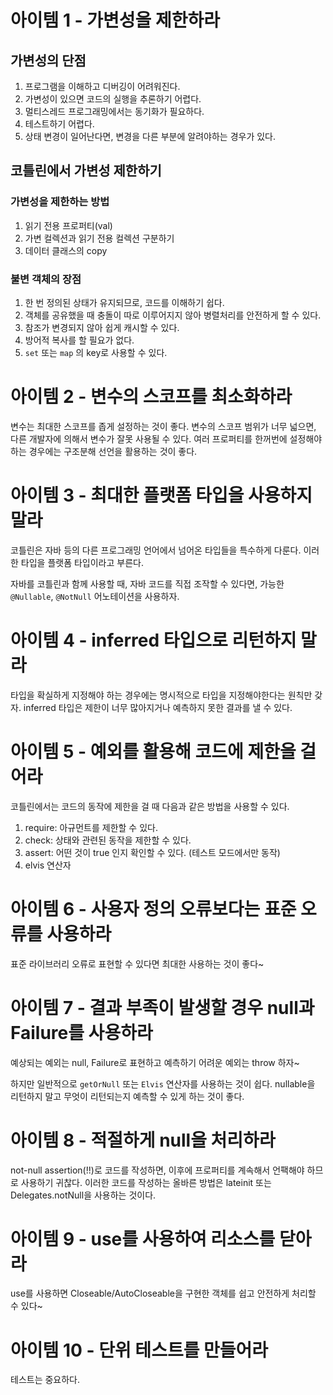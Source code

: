 # 아이템 1 - 가변성을 제한하라

## 가변성의 단점

1. 프로그램을 이해하고 디버깅이 어려워진다.
2. 가변성이 있으면 코드의 실행을 추론하기 어렵다.
3. 멀티스레드 프로그래밍에서는 동기화가 필요하다.
4. 테스트하기 어렵다.
5. 상태 변경이 일어난다면, 변경을 다른 부분에 알려야하는 경우가 있다.

## 코틀린에서 가변성 제한하기

### 가변성을 제한하는 방법

1. 읽기 전용 프로퍼티(val)
2. 가변 컬렉션과 읽기 전용 컬렉션 구분하기
3. 데이터 클래스의 copy

### 불변 객체의 장점

1. 한 번 정의된 상태가 유지되므로, 코드를 이해하기 쉽다.
2. 객체를 공유했을 때 충돌이 따로 이루어지지 않아 병렬처리를 안전하게 할 수 있다.
3. 참조가 변경되지 않아 쉽게 캐시할 수 있다.
4. 방어적 복사를 할 필요가 없다.
5. `set` 또는 `map` 의 key로 사용할 수 있다.

# 아이템 2 - 변수의 스코프를 최소화하라

변수는 최대한 스코프를 좁게 설정하는 것이 좋다. 변수의 스코프 범위가 너무 넓으면, 다른 개발자에 의해서 변수가 잘못 사용될 수 있다. 
여러 프로퍼티를 한꺼번에 설정해야 하는 경우에는 구조분해 선언을 활용하는 것이 좋다.

# 아이템 3 - 최대한 플랫폼 타입을 사용하지 말라

코틀린은 자바 등의 다른 프로그래밍 언어에서 넘어온 타입들을 특수하게 다룬다. 이러한 타입을 플랫폼 타입이라고 부른다.

자바를 코틀린과 함께 사용할 때, 자바 코드를 직접 조작할 수 있다면, 가능한 `@Nullable`, `@NotNull` 어노테이션을 사용하자.

# 아이템 4 - inferred 타입으로 리턴하지 말라

타입을 확실하게 지정해야 하는 경우에는 명시적으로 타입을 지정해야한다는 원칙만 갖자. inferred 타입은 제한이 너무 많아지거나 예측하지 못한 결과를 낼 수 있다.

# 아이템 5 - 예외를 활용해 코드에 제한을 걸어라

코틀린에서는 코드의 동작에 제한을 걸 때 다음과 같은 방법을 사용할 수 있다.

1. require: 아규먼트를 제한할 수 있다.
2. check: 상태와 관련된 동작을 제한할 수 있다.
3. assert: 어떤 것이 true 인지 확인할 수 있다. (테스트 모드에서만 동작)
4. elvis 연산자

# 아이템 6 - 사용자 정의 오류보다는 표준 오류를 사용하라

표준 라이브러리 오류로 표현할 수 있다면 최대한 사용하는 것이 좋다~

# 아이템 7 - 결과 부족이 발생할 경우 null과 Failure를 사용하라

예상되는 예외는 null, Failure로 표현하고 예측하기 어려운 예외는 throw 하자~

하지만 일반적으로 `getOrNull` 또는 `Elvis` 연산자를 사용하는 것이 쉽다. nullable을 리턴하지 말고 무엇이 리턴되는지 예측할 수 있게 하는 것이 좋다.

# 아이템 8 - 적절하게 null을 처리하라

not-null assertion(!!)로 코드를 작성하면, 이후에 프로퍼티를 계속해서 언팩해야 하므로 사용하기 귀찮다. 이러한 코드를 작성하는 올바른 방법은 lateinit 또는 Delegates.notNull을 사용하는 것이다.

# 아이템 9 - use를 사용하여 리소스를 닫아라

use를 사용하면 Closeable/AutoCloseable을 구현한 객체를 쉽고 안전하게 처리할 수 있다~

# 아이템 10 - 단위 테스트를 만들어라

테스트는 중요하다.

